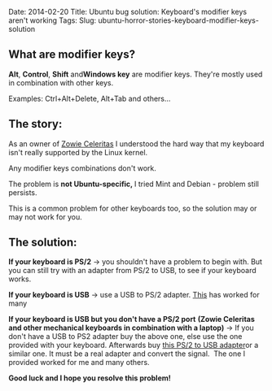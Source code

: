 Date: 2014-02-20
Title: Ubuntu bug solution: Keyboard's modifier keys aren't working
Tags:
Slug: ubuntu-horror-stories-keyboard-modifier-keys-solution


<h2>What are modifier keys?</h2>
<p><strong>Alt</strong>, <strong>Control</strong>, <strong>Shift</strong> and<strong>Windows key</strong> are modifier keys.
They're mostly used in combination with other keys.</p>
<p>Examples: Ctrl+Alt+Delete, Alt+Tab and others...</p>
<h2>The story:</h2>
<p>As an owner of <a href="https://www.google.bg/search?q=zowie+celeritas&amp;oq=zowie+celeritas&amp;aqs=chrome.0.69i59.1229j0j4&amp;sourceid=chrome&amp;ie=UTF-8">Zowie
Celeritas</a> I
understood the hard way that my keyboard isn't really supported by the
Linux kernel.</p>
<p>Any modifier keys combinations don't work.</p>
<p>The problem is <strong>not Ubuntu-specific, </strong>I tried Mint and Debian -
problem still persists.</p>
<p>This is a common problem for other keyboards too, so the solution may or
may not work for you.</p>
<h2>The solution:</h2>
<p><strong>If your keyboard is PS/2</strong> -> you shouldn't have a problem to begin
with. But you can still try with an adapter from PS/2 to USB, to see if
your keyboard works.</p>
<p><strong>If your keyboard is USB</strong> -> use a USB to PS/2 adapter.
<a href="http://www.mzoori.com/images/product/verybigs/ce91fffc544bdce5c10ba61e1565f0a9.jpg">This</a>
has worked for many</p>
<p><strong>If your keyboard is USB but you don't have a PS/2 port</strong> <strong>(Zowie
Celeritas and other mechanical keyboards in combination with a
laptop)</strong> -> If you don't have a USB to PS2 adapter buy the above one,
else use the one provided with your keyboard. Afterwards buy <a href="http://www.usbwholesale.com/images/ps2%20usb%20c.jpg">this PS/2
to USB adapter</a>or
a similar one. It must be a real adapter and convert the signal.  The
one I provided worked for me and many others.</p>
<p><strong>Good luck and I hope you resolve this problem!</strong></p>
